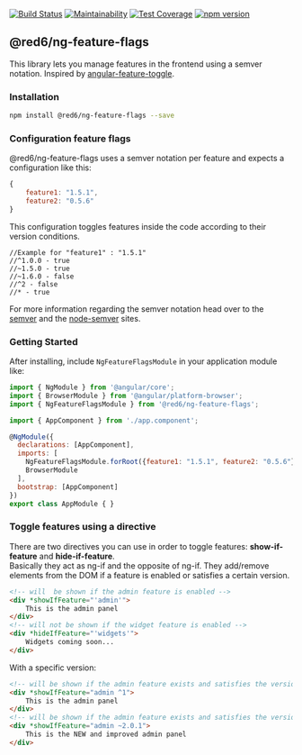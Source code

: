 [![Build Status](https://travis-ci.org/red6/ng-feature-flags.svg?branch=master)](https://travis-ci.org/red6/ng-feature-flags)
[![Maintainability](https://api.codeclimate.com/v1/badges/92aba9a4894d7c2f010b/maintainability)](https://codeclimate.com/github/red6/ng-feature-flags/maintainability)
[![Test Coverage](https://api.codeclimate.com/v1/badges/92aba9a4894d7c2f010b/test_coverage)](https://codeclimate.com/github/red6/ng-feature-flags/test_coverage)
[![npm version](https://badge.fury.io/js/%40red6%2Fng-feature-flags.svg)](https://badge.fury.io/js/%40red6%2Fng-feature-flags)

## @red6/ng-feature-flags

This library lets you manage features in the frontend using a semver notation.
Inspired by [angular-feature-toggle](https://github.com/yairhaimo/angular-feature-toggle).

### Installation

```sh
npm install @red6/ng-feature-flags --save
```

### Configuration feature flags

@red6/ng-feature-flags uses a semver notation per feature and expects a configuration like this:

```js
{
    feature1: "1.5.1",
    feature2: "0.5.6"
}
```

This configuration toggles features inside the code according to their version conditions.

```
//Example for "feature1" : "1.5.1"
//^1.0.0 - true
//~1.5.0 - true
//~1.6.0 - false
//^2 - false
//* - true
```

For more information regarding the semver notation head over to the [semver](http://semver.org/) and the [node-semver](https://github.com/npm/node-semver) sites.

### Getting Started

After installing, include `NgFeatureFlagsModule` in your application module like:

```js
import { NgModule } from '@angular/core';
import { BrowserModule } from '@angular/platform-browser';
import { NgFeatureFlagsModule } from '@red6/ng-feature-flags';

import { AppComponent } from './app.component';

@NgModule({
  declarations: [AppComponent],
  imports: [
    NgFeatureFlagsModule.forRoot({feature1: "1.5.1", feature2: "0.5.6"}),
    BrowserModule
  ],
  bootstrap: [AppComponent]
})
export class AppModule { }
```


### Toggle features using a directive

There are two directives you can use in order to toggle features: **show-if-feature** and **hide-if-feature**.  
Basically they act as ng-if and the opposite of ng-if. They add/remove elements from the DOM if a feature is enabled or satisfies a certain version.

```html
<!-- will  be shown if the admin feature is enabled -->
<div *showIfFeature="'admin'">
    This is the admin panel
</div>
<!-- will not be shown if the widget feature is enabled -->
<div *hideIfFeature="'widgets'">
    Widgets coming soon...
</div>
```

With a specific version:

```html
<!-- will be shown if the admin feature exists and satisfies the version ^1 -->
<div *showIfFeature="admin ^1">
    This is the admin panel
</div>
<!-- will be shown if the admin feature exists and satisfies the version ~2.0.1 -->
<div *showIfFeature="admin ~2.0.1">
    This is the NEW and improved admin panel
</div>
```
